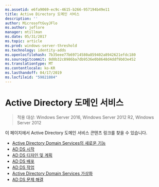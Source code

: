```yaml
---
ms.assetid: e6fa9069-ec9c-4615-b266-957194b49e11
title: Active Directory 도메인 서비스
description: ''
author: MicrosoftGuyJFlo
ms.author: joflore
manager: mtillman
ms.date: 05/31/2017
ms.topic: article
ms.prod: windows-server-threshold
ms.technology: identity-adds
ms.openlocfilehash: 7b35eee77b69714580a859402a8942621efdc180
ms.sourcegitcommit: 0d0b32c8986ba7db9536e0b8648d4ddf9b03e452
ms.translationtype: MT
ms.contentlocale: ko-KR
ms.lasthandoff: 04/17/2019
ms.locfileid: "59821884"
---
```

# <a name="active-directory-domain-services"></a>Active Directory 도메인 서비스

>적용 대상: Windows Server 2016, Windows Server 2012 R2, Windows Server 2012

  
이 페이지에서 Active Directory 도메인 서비스 콘텐츠 링크를 찾을 수 있습니다.   


* [Active Directory Domain Services의 새로운 기능](../whats-new-active-directory-domain-services.md)  
* [AD DS 시작](../ad-ds/AD-DS-Getting-Started.md)   
* [AD DS 디자인 및 계획](../ad-ds/plan/AD-DS-Design-and-Planning.md)  
* [AD DS 배포](../ad-ds/deploy/AD-DS-Deployment.md)  
* [AD DS 작업](../ad-ds/manage/component-updates/AD-DS-Operations.md)   
* [Active Directory Domain Services 가상화](../ad-ds/get-started/virtual-dc/Active-Directory-Domain-Services-Virtualization.md)  
* [AD DS 문제 해결](../ad-ds/manage/AD-DS-Troubleshooting.md)
